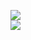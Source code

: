 [![](https://img.shields.io/badge/Made%20With-Github%20Spray-lightgrey.svg?style=for-the-badge&logo=github)](https://github.com/Annihil/github-spray#946)  
[![](https://i.imgur.com/2DrTn0Z.gif)](https://github.com/Annihil/github-spray)